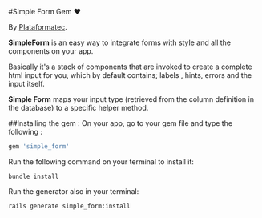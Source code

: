 #Simple Form Gem   ♥

By [Plataformatec](http://plataformatec.com.br/).


**SimpleForm** is an easy way to integrate forms with style and all the components on your app.  

Basically it's a stack of components that are invoked to create a complete html input for you, which by default contains; labels , hints, errors and the input itself.

**Simple Form** maps your input type (retrieved from the column definition in the database) to a specific helper method.

##Installing the gem : 
On your app, go to your gem file and type the following : 
```ruby
gem 'simple_form'
```

Run the following command on your terminal to install it:

```console
bundle install
```

Run the generator also in your terminal:

```console
rails generate simple_form:install
```
